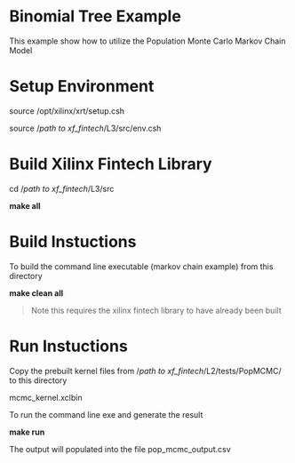 
# Binomial Tree Example

This example show how to utilize the Population Monte Carlo Markov Chain Model


# Setup Environment

source /opt/xilinx/xrt/setup.csh

source /*path to xf_fintech*/L3/src/env.csh


# Build Xilinx Fintech Library

cd  /*path to xf_fintech*/L3/src

**make all**


# Build Instuctions

To build the command line executable (markov chain example) from this directory

**make clean all**

> Note this requires the xilinx fintech library to have already been built


# Run Instuctions

Copy the prebuilt kernel files from /*path to xf_fintech*/L2/tests/PopMCMC/ to this directory

mcmc_kernel.xclbin


To run the command line exe and generate the result

**make run**

The output will populated into the file pop_mcmc_output.csv

